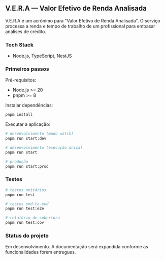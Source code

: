 ## V.E.R.A — Valor Efetivo de Renda Analisada

V.E.R.A é um acrônimo para "Valor Efetivo de Renda Analisada". O serviço processa a renda e tempo de trabalho de um profissional para embasar análises de crédito.

### Tech Stack

- Node.js, TypeScript, NestJS

### Primeiros passos

Pré-requisitos:

- Node.js >= 20
- pnpm >= 8

Instalar dependências:

```bash
pnpm install
```

Executar a aplicação:

```bash
# desenvolvimento (modo watch)
pnpm run start:dev

# desenvolvimento (execução única)
pnpm run start

# produção
pnpm run start:prod
```

### Testes

```bash
# testes unitários
pnpm run test

# testes end-to-end
pnpm run test:e2e

# relatório de cobertura
pnpm run test:cov
```

### Status do projeto

Em desenvolvimento. A documentação será expandida conforme as funcionalidades forem entregues.
